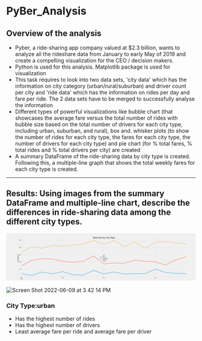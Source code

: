 # PyBer_Analysis
## Overview of the analysis
* Pyber, a ride-sharing app company valued at $2.3 billion, wants to analyze all the rideshare data from January to early May of 2019 and create a compelling visualization for the CEO / decision makers. 
* Python is used for this analysis. Matplotlib package is used for visualization
* This task requires to look into two data sets, 'city data' which has the information on city category (urban/rural/suburban) and driver count per city and 'ride data' which has the information on rides per day and fare per ride. The 2 data sets have to be merged to successfully analyse the information 
* Different types of powerful visualizations like bubble chart (that showcases the average fare versus the total number of rides with bubble size based on the total number of drivers for each city type, including urban, suburban, and rural), box and. whisker plots (to show the number of rides for each city type, the fares for each city type, the number of drivers for each city type) and pie chart (for % total fares, % total rides and % total drivers per city) are created
* A summary DataFrame of the ride-sharing data by city type is created. Following this, a multiple-line graph that shows the total weekly fares for each city type is created.

---

## Results: Using images from the summary DataFrame and multiple-line chart, describe the differences in ride-sharing data among the different city types.

![PyBer_fare_summary](https://github.com/preerit/PyBer_Analysis/blob/main/analysis/PyBer_fare_summary.png)

<img width="636" alt="Screen Shot 2022-06-09 at 3 42 14 PM" src="https://user-images.githubusercontent.com/105027698/172950248-8a3ae92a-759d-4602-9e17-83de5f0694a8.png">

### City Type:urban
* Has the highest number of rides
* Has the highest number of drivers
* Least average fare per ride and average fare per driver
